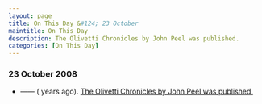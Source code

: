 ```yaml
---
layout: page
title: On This Day &#124; 23 October
maintitle: On This Day
description: The Olivetti Chronicles by John Peel was published.
categories: [On This Day]
---
```


### 23 October 2008
* —— (<span id="age1"></span> years ago). [The Olivetti Chronicles by John Peel was published.](/books/2008/10/23/the-olivetti-chronicles.html)

<!-- Script for calculating number of years ago -->
<script>
var dob = '20081023';
var year = Number(dob.substr(0, 4));
var month = Number(dob.substr(4, 2)) - 1;
var day = Number(dob.substr(6, 2));
var today = new Date();
var age1 = today.getFullYear() - year;
if (today.getMonth() < month || (today.getMonth() == month && today.getDate() < day)) {
age1--;
}
document.getElementById("age1").innerHTML=age1;
</script>

